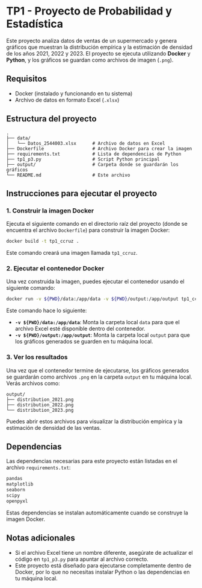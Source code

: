 
# TP1 - Proyecto de Probabilidad y Estadística

Este proyecto analiza datos de ventas de un supermercado y genera gráficos que muestran la distribución empírica y la estimación de densidad de los años 2021, 2022 y 2023. El proyecto se ejecuta utilizando **Docker** y **Python**, y los gráficos se guardan como archivos de imagen (`.png`).

## Requisitos

- Docker (instalado y funcionando en tu sistema)
- Archivo de datos en formato Excel (`.xlsx`)

## Estructura del proyecto

```
.
├── data/
│   └── Datos_2544003.xlsx      # Archivo de datos en Excel
├── Dockerfile                  # Archivo Docker para crear la imagen
├── requirements.txt            # Lista de dependencias de Python
├── tp1_p3.py                   # Script Python principal
├── output/                     # Carpeta donde se guardarán los gráficos
└── README.md                   # Este archivo
```

## Instrucciones para ejecutar el proyecto

### 1. Construir la imagen Docker

Ejecuta el siguiente comando en el directorio raíz del proyecto (donde se encuentra el archivo `Dockerfile`) para construir la imagen Docker:

```bash
docker build -t tp1_ccruz .
```

Este comando creará una imagen llamada `tp1_ccruz`.

### 2. Ejecutar el contenedor Docker

Una vez construida la imagen, puedes ejecutar el contenedor usando el siguiente comando:

```bash
docker run -v ${PWD}/data:/app/data -v ${PWD}/output:/app/output tp1_ccruz
```

Este comando hace lo siguiente:

- **`-v ${PWD}/data:/app/data`**: Monta la carpeta local `data` para que el archivo Excel esté disponible dentro del contenedor.
- **`-v ${PWD}/output:/app/output`**: Monta la carpeta local `output` para que los gráficos generados se guarden en tu máquina local.

### 3. Ver los resultados

Una vez que el contenedor termine de ejecutarse, los gráficos generados se guardarán como archivos `.png` en la carpeta `output` en tu máquina local. Verás archivos como:

```
output/
├── distribution_2021.png
├── distribution_2022.png
└── distribution_2023.png
```

Puedes abrir estos archivos para visualizar la distribución empírica y la estimación de densidad de las ventas.

## Dependencias

Las dependencias necesarias para este proyecto están listadas en el archivo `requirements.txt`:

```txt
pandas
matplotlib
seaborn
scipy
openpyxl
```

Estas dependencias se instalan automáticamente cuando se construye la imagen Docker.

## Notas adicionales

- Si el archivo Excel tiene un nombre diferente, asegúrate de actualizar el código en `tp1_p3.py` para apuntar al archivo correcto.
- Este proyecto está diseñado para ejecutarse completamente dentro de Docker, por lo que no necesitas instalar Python o las dependencias en tu máquina local.

```

